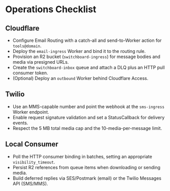 # Operations Checklist

## Cloudflare

- Configure Email Routing with a catch-all and send-to-Worker action for `tools@domain`.
- Deploy the `email-ingress` Worker and bind it to the routing rule.
- Provision an R2 bucket (`switchboard-ingress`) for message bodies and media via presigned URLs.
- Create the `switchboard-inbox` queue and attach a DLQ plus an HTTP pull consumer token.
- (Optional) Deploy an `outbound` Worker behind Cloudflare Access.

## Twilio

- Use an MMS-capable number and point the webhook at the `sms-ingress` Worker endpoint.
- Enable request signature validation and set a StatusCallback for delivery events.
- Respect the 5 MB total media cap and the 10-media-per-message limit.

## Local Consumer

- Poll the HTTP consumer binding in batches, setting an appropriate `visibility_timeout`.
- Persist R2 references from queue items when downloading or sending media.
- Build deferred replies via SES/Postmark (email) or the Twilio Messages API (SMS/MMS).

